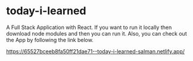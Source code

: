 # today-i-learned
A Full Stack Application with React.
If you want to run it locally then download node modules and then you can run it.
Also, you can check out the App by following the link below.

https://65527bceeb8fa50ff21dae71--today-i-learned-salman.netlify.app/
